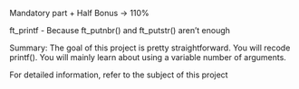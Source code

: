 Mandatory part + Half Bonus -> 110%

ft_printf - Because ft_putnbr() and ft_putstr() aren’t enough

Summary: The goal of this project is pretty straightforward. You will recode printf().
You will mainly learn about using a variable number of arguments.

For detailed information, refer to the subject of this project
